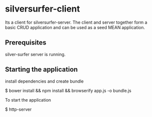 silversurfer-client
====================

Its a client for silversurfer-server. The client and server together form a basic CRUD application and can be used as a seed MEAN application.


Prerequisites
--------------

silver-surfer server is running.

Starting the application
-------------------------

install dependencies and create bundle

$ bower install && npm install && browserify app.js -o bundle.js 

To start the application

$ http-server